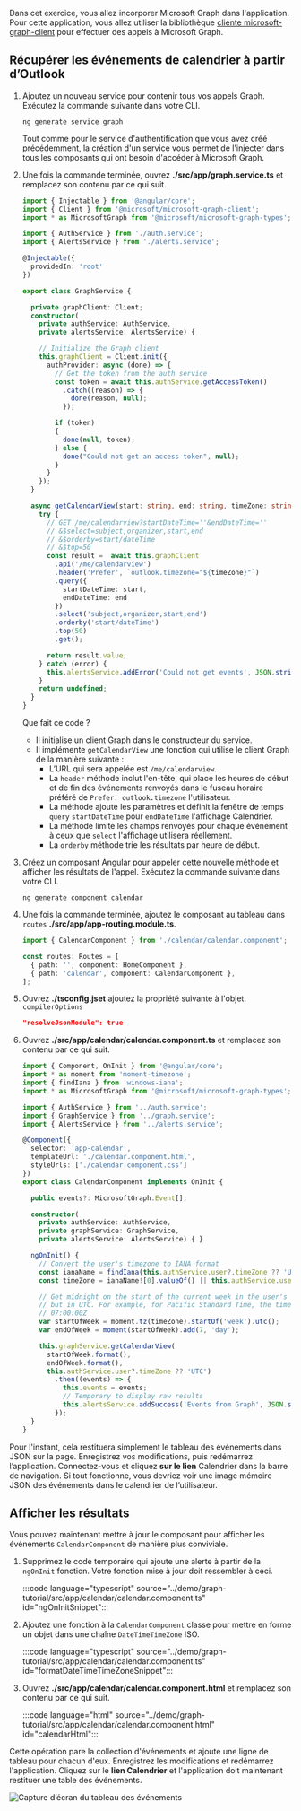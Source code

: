 <!-- markdownlint-disable MD002 MD041 -->

Dans cet exercice, vous allez incorporer Microsoft Graph dans l'application. Pour cette application, vous allez utiliser la bibliothèque [cliente microsoft-graph-client](https://github.com/microsoftgraph/msgraph-sdk-javascript) pour effectuer des appels à Microsoft Graph.

## <a name="get-calendar-events-from-outlook"></a>Récupérer les événements de calendrier à partir d’Outlook

1. Ajoutez un nouveau service pour contenir tous vos appels Graph. Exécutez la commande suivante dans votre CLI.

    ```Shell
    ng generate service graph
    ```

    Tout comme pour le service d'authentification que vous avez créé précédemment, la création d'un service vous permet de l'injecter dans tous les composants qui ont besoin d'accéder à Microsoft Graph.

1. Une fois la commande terminée, ouvrez **./src/app/graph.service.ts** et remplacez son contenu par ce qui suit.

    ```typescript
    import { Injectable } from '@angular/core';
    import { Client } from '@microsoft/microsoft-graph-client';
    import * as MicrosoftGraph from '@microsoft/microsoft-graph-types';

    import { AuthService } from './auth.service';
    import { AlertsService } from './alerts.service';

    @Injectable({
      providedIn: 'root'
    })

    export class GraphService {

      private graphClient: Client;
      constructor(
        private authService: AuthService,
        private alertsService: AlertsService) {

        // Initialize the Graph client
        this.graphClient = Client.init({
          authProvider: async (done) => {
            // Get the token from the auth service
            const token = await this.authService.getAccessToken()
              .catch((reason) => {
                done(reason, null);
              });

            if (token)
            {
              done(null, token);
            } else {
              done("Could not get an access token", null);
            }
          }
        });
      }

      async getCalendarView(start: string, end: string, timeZone: string): Promise<MicrosoftGraph.Event[] | undefined> {
        try {
          // GET /me/calendarview?startDateTime=''&endDateTime=''
          // &$select=subject,organizer,start,end
          // &$orderby=start/dateTime
          // &$top=50
          const result =  await this.graphClient
            .api('/me/calendarview')
            .header('Prefer', `outlook.timezone="${timeZone}"`)
            .query({
              startDateTime: start,
              endDateTime: end
            })
            .select('subject,organizer,start,end')
            .orderby('start/dateTime')
            .top(50)
            .get();

          return result.value;
        } catch (error) {
          this.alertsService.addError('Could not get events', JSON.stringify(error, null, 2));
        }
        return undefined;
      }
    }
    ```

    Que fait ce code ?

    - Il initialise un client Graph dans le constructeur du service.
    - Il implémente `getCalendarView` une fonction qui utilise le client Graph de la manière suivante :
      - L’URL qui sera appelée est `/me/calendarview`.
      - La `header` méthode inclut l'en-tête, qui place les heures de début et de fin des événements renvoyés dans le fuseau horaire préféré de `Prefer: outlook.timezone` l'utilisateur.
      - La méthode ajoute les paramètres et définit la fenêtre de temps `query` `startDateTime` pour `endDateTime` l'affichage Calendrier.
      - La méthode limite les champs renvoyés pour chaque événement à ceux que `select` l'affichage utilisera réellement.
      - La `orderby` méthode trie les résultats par heure de début.

1. Créez un composant Angular pour appeler cette nouvelle méthode et afficher les résultats de l'appel. Exécutez la commande suivante dans votre CLI.

    ```Shell
    ng generate component calendar
    ```

1. Une fois la commande terminée, ajoutez le composant au tableau dans `routes` **./src/app/app-routing.module.ts**.

    ```typescript
    import { CalendarComponent } from './calendar/calendar.component';

    const routes: Routes = [
      { path: '', component: HomeComponent },
      { path: 'calendar', component: CalendarComponent },
    ];
    ```

1. Ouvrez **./tsconfig.jset** ajoutez la propriété suivante à l'objet. `compilerOptions`

    ```json
    "resolveJsonModule": true
    ```

1. Ouvrez **./src/app/calendar/calendar.component.ts** et remplacez son contenu par ce qui suit.

    ```typescript
    import { Component, OnInit } from '@angular/core';
    import * as moment from 'moment-timezone';
    import { findIana } from 'windows-iana';
    import * as MicrosoftGraph from '@microsoft/microsoft-graph-types';

    import { AuthService } from '../auth.service';
    import { GraphService } from '../graph.service';
    import { AlertsService } from '../alerts.service';

    @Component({
      selector: 'app-calendar',
      templateUrl: './calendar.component.html',
      styleUrls: ['./calendar.component.css']
    })
    export class CalendarComponent implements OnInit {

      public events?: MicrosoftGraph.Event[];

      constructor(
        private authService: AuthService,
        private graphService: GraphService,
        private alertsService: AlertsService) { }

      ngOnInit() {
        // Convert the user's timezone to IANA format
        const ianaName = findIana(this.authService.user?.timeZone ?? 'UTC');
        const timeZone = ianaName![0].valueOf() || this.authService.user?.timeZone || 'UTC';

        // Get midnight on the start of the current week in the user's timezone,
        // but in UTC. For example, for Pacific Standard Time, the time value would be
        // 07:00:00Z
        var startOfWeek = moment.tz(timeZone).startOf('week').utc();
        var endOfWeek = moment(startOfWeek).add(7, 'day');

        this.graphService.getCalendarView(
          startOfWeek.format(),
          endOfWeek.format(),
          this.authService.user?.timeZone ?? 'UTC')
            .then((events) => {
              this.events = events;
              // Temporary to display raw results
              this.alertsService.addSuccess('Events from Graph', JSON.stringify(events, null, 2));
            });
      }
    }
    ```

Pour l'instant, cela restituera simplement le tableau des événements dans JSON sur la page. Enregistrez vos modifications, puis redémarrez l’application. Connectez-vous et cliquez **sur le lien** Calendrier dans la barre de navigation. Si tout fonctionne, vous devriez voir une image mémoire JSON des événements dans le calendrier de l’utilisateur.

## <a name="display-the-results"></a>Afficher les résultats

Vous pouvez maintenant mettre à jour le composant pour afficher les événements `CalendarComponent` de manière plus conviviale.

1. Supprimez le code temporaire qui ajoute une alerte à partir de la `ngOnInit` fonction. Votre fonction mise à jour doit ressembler à ceci.

    :::code language="typescript" source="../demo/graph-tutorial/src/app/calendar/calendar.component.ts" id="ngOnInitSnippet":::

1. Ajoutez une fonction à la `CalendarComponent` classe pour mettre en forme un objet dans une chaîne `DateTimeTimeZone` ISO.

    :::code language="typescript" source="../demo/graph-tutorial/src/app/calendar/calendar.component.ts" id="formatDateTimeTimeZoneSnippet":::

1. Ouvrez **./src/app/calendar/calendar.component.html** et remplacez son contenu par ce qui suit.

    :::code language="html" source="../demo/graph-tutorial/src/app/calendar/calendar.component.html" id="calendarHtml":::

Cette opération pare la collection d'événements et ajoute une ligne de tableau pour chacun d'eux. Enregistrez les modifications et redémarrez l'application. Cliquez sur le **lien Calendrier** et l'application doit maintenant restituer une table des événements.

![Capture d’écran du tableau des événements](./images/add-msgraph-01.png)
